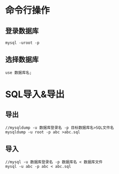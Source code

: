 # 命令行操作

## 登录数据库

```
mysql -uroot -p 
```

## 选择数据库

```
use 数据库名;
```

# SQL导入&导出

## 导出

```
//mysqldump -u 数据库登录名 -p 目标数据库名>SQL文件名
mysqldump -u root -p abc >abc.sql
```

## 导入

```
//mysql -u 数据库登录名 -p 数据库名 < 数据库文件
mysql -u abc -p abc < abc.sql
```